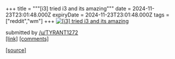 +++
title = """[i3] tried i3 and its amazing"""
date = 2024-11-23T23:01:48.000Z
expiryDate = 2024-11-23T23:01:48.000Z
tags = ["reddit","wm"]
+++
[![[i3] tried i3 and its amazing](https://b.thumbs.redditmedia.com/OjsG0Fdgq4Yaf0KL_pLR_vaJooSGLF3_uV59Mk1zcrY.jpg "[i3] tried i3 and its amazing")](https://www.reddit.com/r/unixporn/comments/1gyces4/i3_tried_i3_and_its_amazing/)

submitted by [/u/TYRANT1272](https://www.reddit.com/user/TYRANT1272)  
[\[link\]](https://www.reddit.com/gallery/1gyces4) [\[comments\]](https://www.reddit.com/r/unixporn/comments/1gyces4/i3_tried_i3_and_its_amazing/)

[[source]](https://www.reddit.com/r/unixporn/comments/1gyces4/i3_tried_i3_and_its_amazing/)
